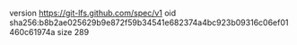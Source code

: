 version https://git-lfs.github.com/spec/v1
oid sha256:b8b2ae025629b9e872f59b34541e682374a4bc923b09316c06ef01460c61974a
size 289
